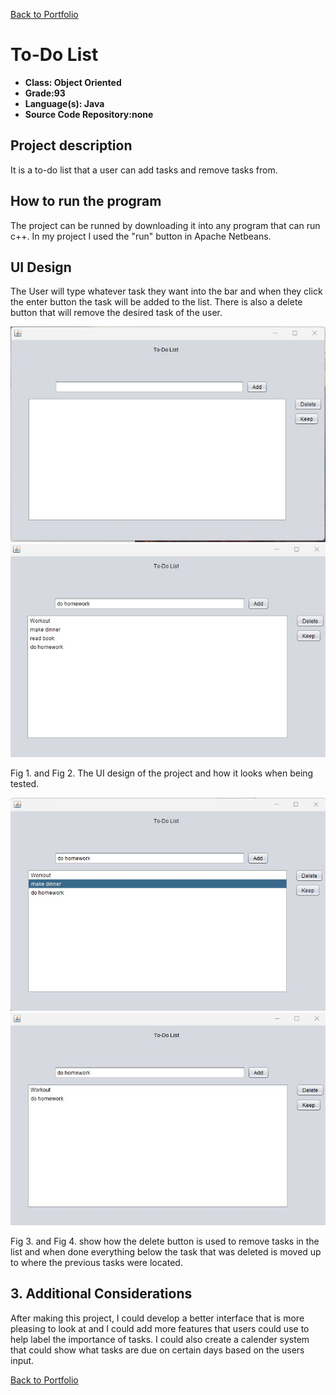 [Back to Portfolio](./)

To-Do List
===============

-   **Class: Object Oriented** 
-   **Grade:93** 
-   **Language(s): Java** 
-   **Source Code Repository:none**

## Project description

It is a to-do list that a user can add tasks and remove tasks from.

## How to run the program

The project can be runned by downloading it into any program that can run c++. In my project I used the "run" button in Apache Netbeans.

## UI Design

The User will type whatever task they want into the bar and when they click the enter button the task will be added to the list. There is also a delete button that will remove the desired task of the user.

![screenshot](images/to_do_list1.jpg)  
![screenshot](images/to_do_list2.jpg)

Fig 1. and Fig 2. The UI design of the project and how it looks when being tested.

![screenshot](images/to_do_list3.jpg)  
![screenshot](images/to_do_list4.jpg)

Fig 3. and Fig 4. show how the delete button is used to remove tasks in the list and when done everything below the task that was deleted is moved up to where the previous tasks were located.

## 3. Additional Considerations

After making this project, I could develop a better interface that is more pleasing to look at and I could add more features that users could use to help label the importance of tasks. I could also create a calender system that could show what tasks are due on certain days based on the users input.

[Back to Portfolio](./)
